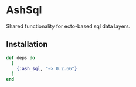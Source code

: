# AshSql

Shared functionality for ecto-based sql data layers.

## Installation

```elixir
def deps do
  [
    {:ash_sql, "~> 0.2.66"}
  ]
end
```
